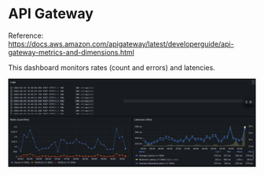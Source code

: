 # API Gateway

Reference: https://docs.aws.amazon.com/apigateway/latest/developerguide/api-gateway-metrics-and-dimensions.html

This dashboard monitors rates (count and errors) and latencies.

![ApiGateway Dashboard](./apigateway_dashboard.png)